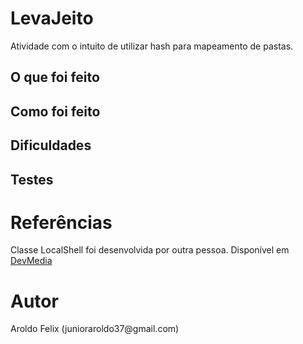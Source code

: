 <h1>LevaJeito</h1>
<p>Atividade com o intuito de utilizar hash para mapeamento de pastas.</p>

<h2>O que foi feito</h2>

<h2>Como foi feito</h2>

<h2>Dificuldades</h2>

<h2>Testes</h2>

<h1>Referências</h1>
<p>Classe LocalShell foi desenvolvida por outra pessoa. Disponível em <a href="https://www.devmedia.com.br/executando-shell-scripts-utilizando-java/26494">DevMedia</a></p>

<h1>Autor</h1>
<p>Aroldo Felix (junioraroldo37@gmail.com)</p>
